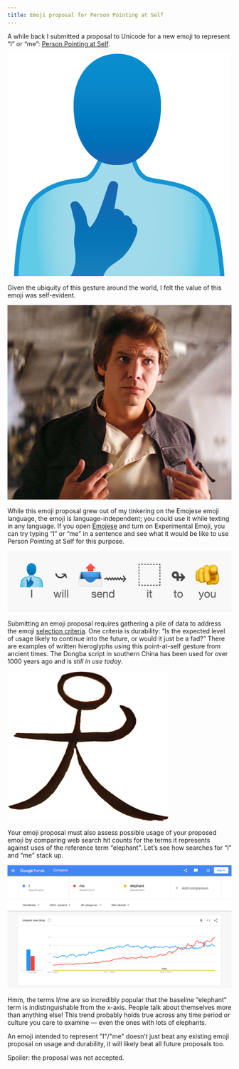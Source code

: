 ```yaml
---
title: Emoji proposal for Person Pointing at Self
---
```


A while back I submitted a proposal to Unicode for a new emoji to represent “I” or “me”: [Person Pointing at Self](https://drive.google.com/file/d/1y-aO0tl6LnSpHavLnpESRt6h5Idz4K0_/view?usp=sharing).

<img src="/images/2023/01/personPointingAtSelf.png" style="max-width: 100%; width: 500px;" alt="Proposed person pointing at self emoji">

Given the ubiquity of this gesture around the world, I felt the value of this emoji was self-evident.

![Harrison Ford as Han Solo pointing at himself](/images/2023/01/hanSolo.jpg)

While this emoji proposal grew out of my tinkering on the Emojese emoji language, the emoji is language-independent; you could use it while texting in any language. If you open [Emojese](https://emojese.org) and turn on Experimental Emoji, you can try typing “I” or “me” in a sentence and see what it would be like to use Person Pointing at Self for this purpose.

![Emojese emoji sentence for "I will send it to you"](/images/2023/01/iWillSendIt.png)

Submitting an emoji proposal requires gathering a pile of data to address the emoji [selection criteria](http://unicode.org/emoji/proposals.html#selection_factors). One criteria is durability: “Is the expected level of usage likely to continue into the future, or would it just be a fad?” There are examples of written hieroglyphs using this point-at-self gesture from ancient times. The Dongba script in southern China has been used for over 1000 years ago and is _still in use today_.

![Dongba glyph for "me" showing a stick figure pointing at themselves](/images/2023/01/dongbaMe.png)

Your emoji proposal must also assess possible usage of your proposed emoji by comparing web search hit counts for the terms it represents against uses of the reference term “elephant”. Let’s see how searches for “I” and “me” stack up.

![Google Trends chart showing many times more searches for "I" or "me" than the baseline "elephant" term](/images/2023/01/googleTrendsMe.png)

Hmm, the terms I/me are so incredibly popular that the baseline “elephant” term is indistinguishable from the x-axis. People talk about themselves more than anything else! This trend probably holds true across any time period or culture you care to examine — even the ones with lots of elephants.

An emoji intended to represent "I"/"me" doesn’t just beat any existing emoji proposal on usage and durability, it will likely beat all future proposals too.

Spoiler: the proposal was not accepted.
